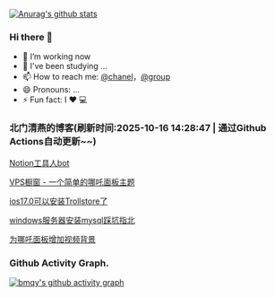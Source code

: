 [![Anurag's github stats](https://github-readme-stats.vercel.app/api?username=bmqy)](https://github.com/anuraghazra/github-readme-stats)
### Hi there 👋
- 🔭 I’m working now
- 🌱 I've been studying ...
- 📫 How to reach me: [@chanel](https://t.me/tcbmqy)，[@group](https://t.me/tgbmqy)
- 😄 Pronouns: ...
- ⚡ Fun fact:  I ❤️ 💻

<!--START_SECTION:bmqy-->

### 北门清燕的博客(刷新时间:2025-10-16 14:28:47 | 通过Github Actions自动更新~~)

[Notion工具人bot](https://bmqy.net/2676.html)

[VPS橱窗 - 一个简单的哪吒面板主题](https://bmqy.net/2675.html)

[ios17.0可以安装Trollstore了](https://bmqy.net/2674.html)

[windows服务器安装mysql踩坑指北](https://bmqy.net/2672.html)

[为哪吒面板增加视频背景](https://bmqy.net/2671.html)

<!--END_SECTION:bmqy-->

### Github Activity Graph.
[![bmqy's github activity graph](https://github-readme-activity-graph.vercel.app/graph?username=bmqy&theme=github)](https://github.com/bmqy)
